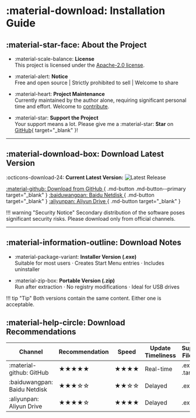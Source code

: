 # :material-download: Installation Guide

## :material-star-face: About the Project

<div class="grid cards" markdown>

- :material-scale-balance: **License**  
This project is licensed under the [Apache-2.0 license](../../about/license/).
  
- :material-alert: **Notice**  
Free and open source | Strictly prohibited to sell | Welcome to share 

- :material-heart: **Project Maintenance**  
Currently maintained by the author alone, requiring significant personal time and effort. Welcome to [contribute](../../community/contribution-guide/).

- :material-star: **Support the Project**  
Your support means a lot. Please give me a :material-star: **Star** on [GitHub](https://github.com/pyheight/ttk-file-explorer){ target="_blank" }!

</div>

---

## :material-download-box: Download Latest Version

:octicons-download-24: **Current Latest Version:**  ![Latest Release](https://img.shields.io/github/v/release/pyheight/ttk-file-explorer?color=blue&style=for-the-badge)

[ :material-github: Download from GitHub ](https://github.com/pyheight/ttk-file-explorer/releases/){ .md-button .md-button--primary target="_blank" }
[ :baiduwangpan: Baidu Netdisk ](https://pan.baidu.com/s/1vSv-7kPXn5cRM0jjd0-qtg?pwd=2023#/home/%2F/%2F){ .md-button target="_blank" }
[ :aliyunpan: Aliyun Drive ](https://www.aliyundrive.com/s/kooYQY65teA/){ .md-button target="_blank" }

!!! warning "Security Notice"
    Secondary distribution of the software poses significant security risks. Please download only from official channels.

---

## :material-information-outline: Download Notes

<div class="grid cards" markdown>

- :material-package-variant: **Installer Version (.exe)**  
  Suitable for most users · Creates Start Menu entries · Includes uninstaller
  
- :material-zip-box: **Portable Version (.zip)**  
  Run after extraction · No registry modifications · Ideal for USB drives

</div>

!!! tip "Tip"
    Both versions contain the same content. Either one is acceptable.

## :material-help-circle: Download Recommendations

| Channel | Recommendation | Speed | Update Timeliness | Supported File Types | Notes |
|---------|----------------|-------|-------------------|----------------------|-------|
| :material-github: GitHub | ★★★★★ | ★★★★ | Real-time | .exe, .zip, .tar.gz | Official preferred |
| :baiduwangpan: Baidu Netdisk | ★★★☆☆ | ★★☆☆ | Delayed | .exe, .zip | Requires login |
| :aliyunpan: Aliyun Drive | ★★★★☆ | ★★★★ | Delayed | .exe | Recommended backup |
